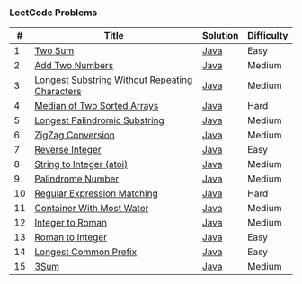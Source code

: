 ### LeetCode Problems


| # | Title | Solution | Difficulty |
|---| ----- | -------- | ---------- |
|1|[Two Sum](https://leetcode.com/problems/two-sum/)| [Java](https://github.com/cmgun/leetcode/blob/master/src/main/java/com/cmgun/leetcode/math/TwoSum.java)|Easy|
|2|[Add Two Numbers](https://leetcode.com/problems/add-two-numbers/)| [Java](https://github.com/cmgun/leetcode/blob/master/src/main/java/com/cmgun/leetcode/math/AddTwoNumbers.java)|Medium|
|3|[Longest Substring Without Repeating Characters](https://leetcode.com/problems/longest-substring-without-repeating-characters/)| [Java]()|Medium|
|4|[Median of Two Sorted Arrays](https://leetcode.com/problems/median-of-two-sorted-arrays/)| [Java](https://github.com/cmgun/leetcode/blob/master/src/main/java/com/cmgun/leetcode/array/FindMedianSortedArrays.java)|Hard|
|5|[Longest Palindromic Substring](https://leetcode.com/problems/longest-palindromic-substring/)| [Java](https://github.com/cmgun/leetcode/blob/master/src/main/java/com/cmgun/leetcode/dp/Solution5.java)|Medium|
|6|[ZigZag Conversion](https://leetcode.com/problems/zigzag-conversion/)| [Java]()|Medium|
|7|[Reverse Integer](https://leetcode.com/problems/reverse-integer/)| [Java](https://github.com/cmgun/leetcode/blob/master/src/main/java/com/cmgun/leetcode/math/ReverseInteger.java)|Easy|
|8|[String to Integer (atoi)](https://leetcode.com/problems/string-to-integer-atoi/)| [Java](https://github.com/cmgun/leetcode/blob/master/src/main/java/com/cmgun/leetcode/strings/StringToInteger.java)|Medium|
|9|[Palindrome Number](https://leetcode.com/problems/palindrome-number/)| [Java](https://github.com/cmgun/leetcode/blob/master/src/main/java/com/cmgun/leetcode/strings/PalindromeNumber.java)|Medium|
|10|[Regular Expression Matching](https://leetcode.com/problems/regular-expression-matching/)| [Java](https://github.com/cmgun/leetcode/blob/master/src/main/java/com/cmgun/leetcode/dp/RegularExpressionMatching.java)|Hard|
|11|[Container With Most Water](https://leetcode.com/problems/container-with-most-water/)| [Java](https://github.com/cmgun/leetcode/blob/master/src/main/java/com/cmgun/leetcode/array/ContainerWithMostWater.java)|Medium|
|12|[Integer to Roman](https://leetcode.com/problems/integer-to-roman/)| [Java](https://github.com/cmgun/leetcode/blob/master/src/main/java/com/cmgun/leetcode/math/IntegerToRoman.java)|Medium|
|13|[Roman to Integer](https://leetcode.com/problems/roman-to-integer/)| [Java](https://github.com/cmgun/leetcode/blob/master/src/main/java/com/cmgun/leetcode/math/RomanToInteger.java)|Easy|
|14|[Longest Common Prefix](https://leetcode.com/problems/longest-common-prefix/)| [Java](https://github.com/cmgun/leetcode/blob/master/src/main/java/com/cmgun/leetcode/strings/LongestCommonPrefix.java)|Easy|
|15|[3Sum](https://leetcode.com/problems/3sum/)| [Java](https://github.com/cmgun/leetcode/blob/master/src/main/java/com/cmgun/leetcode/math/ThreeSum.java)|Medium|